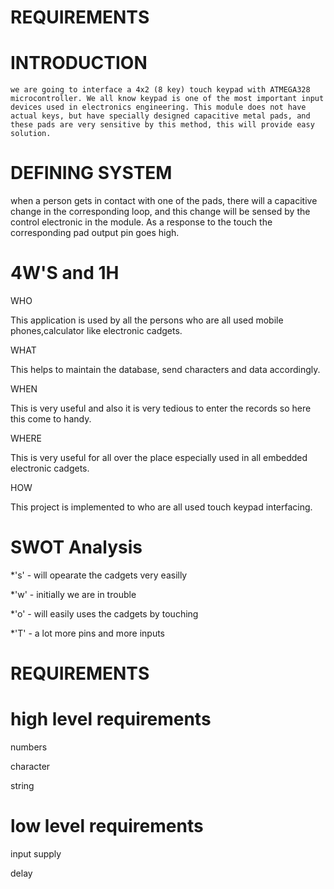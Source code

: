 # REQUIREMENTS

# INTRODUCTION
    we are going to interface a 4x2 (8 key) touch keypad with ATMEGA328 microcontroller. We all know keypad is one of the most important input devices used in electronics engineering. This module does not have actual keys, but have specially designed capacitive metal pads, and these pads are very sensitive by this method, this will provide easy solution.

# DEFINING SYSTEM
   when a person gets in contact with one of the pads, there will a capacitive change in the corresponding loop, and this change will be sensed by the control electronic in the module. As a response to the touch the corresponding pad output pin goes high.
   
# 4W'S and 1H

WHO

This application is used by all the persons who are all used mobile phones,calculator like electronic cadgets.

WHAT

This helps to maintain the database, send characters and data accordingly.

WHEN

This is very useful and also it is very tedious to enter the records so here this come to handy.

WHERE

This is very useful for all over the place especially used in all embedded electronic cadgets.

HOW

This project is implemented to who are all used touch keypad interfacing.

# SWOT Analysis

*'s' - will opearate the cadgets very easilly

*'w' - initially we are in trouble

*'o' - will easily uses the cadgets by touching

*'T' - a lot more pins and more inputs

# REQUIREMENTS

# high level requirements

numbers

character

string

# low level requirements

input supply

delay
